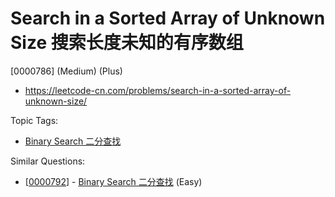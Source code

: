 # Search in a Sorted Array of Unknown Size 搜索长度未知的有序数组

[0000786] (Medium) (Plus)

- https://leetcode-cn.com/problems/search-in-a-sorted-array-of-unknown-size/

Topic Tags:

- [Binary Search 二分查找](https://leetcode-cn.com/tag/binary-search/)

Similar Questions:

- [[0000792](https://leetcode-cn.com/problems/binary-search/)] - [Binary Search 二分查找](./0000792.binary-search.md) (Easy)
